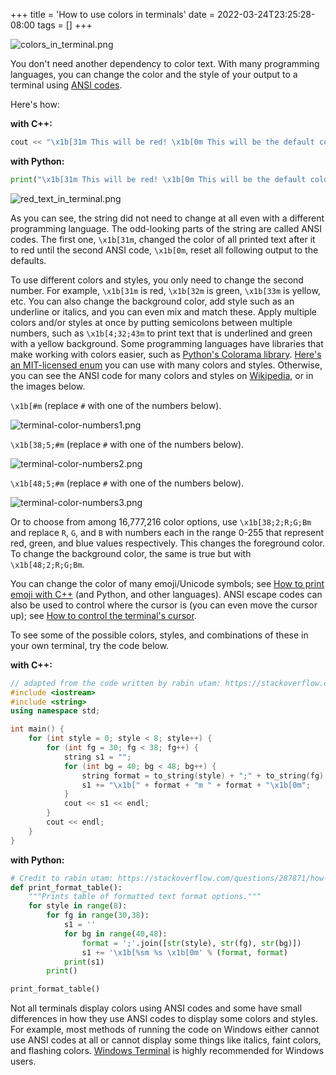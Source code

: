 +++
title = 'How to use colors in terminals'
date = 2022-03-24T23:25:28-08:00
tags = []
+++

![colors_in_terminal.png](/colors_in_terminal.png)

You don't need another dependency to color text. With many programming languages, you can change the color and the style of your output to a terminal using [ANSI codes](https://en.wikipedia.org/wiki/ANSI_escape_code#SGR_(Select_Graphic_Rendition)_parameters).

Here's how:

**with C++:**

```cpp
cout << "\x1b[31m This will be red! \x1b[0m This will be the default color.";
```

**with Python:**

```python
print("\x1b[31m This will be red! \x1b[0m This will be the default color.")
```

![red_text_in_terminal.png](/red_text_in_terminal.png)

As you can see, the string did not need to change at all even with a different programming language. The odd-looking parts of the string are called ANSI codes. The first one, `\x1b[31m`, changed the color of all printed text after it to red until the second ANSI code, `\x1b[0m`, reset all following output to the defaults.

To use different colors and styles, you only need to change the second number. For example, `\x1b[31m` is red, `\x1b[32m` is green, `\x1b[33m` is yellow, etc. You can also change the background color, add style such as an underline or italics, and you can even mix and match these. Apply multiple colors and/or styles at once by putting semicolons between multiple numbers, such as `\x1b[4;32;43m` to print text that is underlined and green with a yellow background. Some programming languages have libraries that make working with colors easier, such as [Python's Colorama library](https://github.com/tartley/colorama). [Here's an MIT-licensed enum](https://github.com/wheelercj/ynot/blob/ddfc4e20041e099f971cb96e41b16bb1061fda41/ynot/terminal.h#L66) you can use with many colors and styles. Otherwise, you can see the ANSI code for many colors and styles on [Wikipedia](https://en.wikipedia.org/wiki/ANSI_escape_code#SGR_(Select_Graphic_Rendition)_parameters), or in the images below.

`\x1b[#m` (replace `#` with one of the numbers below).

![terminal-color-numbers1.png](/terminal-color-numbers1.png)

`\x1b[38;5;#m` (replace `#` with one of the numbers below).

![terminal-color-numbers2.png](/terminal-color-numbers2.png)

`\x1b[48;5;#m` (replace `#` with one of the numbers below).

![terminal-color-numbers3.png](/terminal-color-numbers3.png)

Or to choose from among 16,777,216 color options, use `\x1b[38;2;R;G;Bm` and replace `R`, `G`, and `B` with numbers each in the range 0-255 that represent red, green, and blue values respectively. This changes the foreground color. To change the background color, the same is true but with `\x1b[48;2;R;G;Bm`.

You can change the color of many emoji/Unicode symbols; see [How to print emoji with C++](https://chriswheeler.dev/how-to-print-emoji-with-cpp) (and Python, and other languages). ANSI escape codes can also be used to control where the cursor is (you can even move the cursor up); see [How to control the terminal's cursor](https://chriswheeler.dev/how-to-control-the-terminals-cursor).

To see some of the possible colors, styles, and combinations of these in your own terminal, try the code below.

**with C++:**

```cpp
// adapted from the code written by rabin utam: https://stackoverflow.com/questions/287871/how-to-print-colored-text-to-the-terminal
#include <iostream>
#include <string>
using namespace std;

int main() {
    for (int style = 0; style < 8; style++) {
        for (int fg = 30; fg < 38; fg++) {
            string s1 = "";
            for (int bg = 40; bg < 48; bg++) {
                string format = to_string(style) + ";" + to_string(fg) + ";" + to_string(bg);
                s1 += "\x1b[" + format + "m " + format + "\x1b[0m";
            }
            cout << s1 << endl;
        }
        cout << endl;
    }
}
```

**with Python:**

```python
# Credit to rabin utam: https://stackoverflow.com/questions/287871/how-to-print-colored-text-to-the-terminal
def print_format_table():
    """Prints table of formatted text format options."""
    for style in range(8):
        for fg in range(30,38):
            s1 = ''
            for bg in range(40,48):
                format = ';'.join([str(style), str(fg), str(bg)])
                s1 += '\x1b[%sm %s \x1b[0m' % (format, format)
            print(s1)
        print()

print_format_table()
```

Not all terminals display colors using ANSI codes and some have small differences in how they use ANSI codes to display some colors and styles. For example, most methods of running the code on Windows either cannot use ANSI codes at all or cannot display some things like italics, faint colors, and flashing colors. [Windows Terminal](https://aka.ms/terminal) is highly recommended for Windows users.
